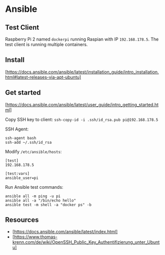 # Ansible

## Test Client
Raspberry Pi 2 named `dockerpi` running Raspian with IP `192.168.178.5`. The test client is running multiple containers.

## Install
[https://docs.ansible.com/ansible/latest/installation_guide/intro_installation.html#latest-releases-via-apt-ubuntu]

## Get started
[https://docs.ansible.com/ansible/latest/user_guide/intro_getting_started.html]

Copy SSH key to client:
`ssh-copy-id -i .ssh/id_rsa.pub pi@192.168.178.5`

SSH Agent:
```
ssh-agent bash
ssh-add ~/.ssh/id_rsa
```

Modify `/etc/ansible/hosts`:
```
[test]
192.168.178.5

[test:vars]
ansible_user=pi
```

Run Ansible test commands:
```
ansible all -m ping -u pi
ansible all -a "/bin/echo hello"
ansible test -m shell -a "docker ps" -b
```



## Resources
* [https://docs.ansible.com/ansible/latest/index.html]
* [https://www.thomas-krenn.com/de/wiki/OpenSSH_Public_Key_Authentifizierung_unter_Ubuntu]